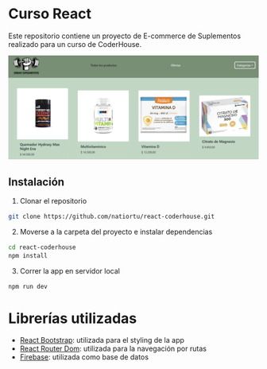 # Curso React

Este repositorio contiene un proyecto de E-commerce de Suplementos realizado para un curso de CoderHouse.

![alt text](image.png)

## Instalación

1. Clonar el repositorio
```bash
git clone https://github.com/natiortu/react-coderhouse.git
```

2. Moverse a la carpeta del proyecto e instalar dependencias
```bash
cd react-coderhouse
npm install
```

3. Correr la app en servidor local
```bash
npm run dev
```

# Librerías utilizadas

* [React Bootstrap](https://react-bootstrap.netlify.app/): utilizada para el styling de la app
* [React Router Dom](https://reactrouter.com/): utilizada para la navegación por rutas
* [Firebase](https://firebase.google.com/): utilizada como base de datos